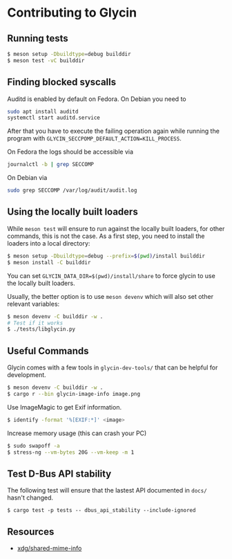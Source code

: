 # Contributing to Glycin

## Running tests

```sh
$ meson setup -Dbuildtype=debug builddir
$ meson test -vC builddir
```

## Finding blocked syscalls

Auditd is enabled by default on Fedora. On Debian you need to

```sh
sudo apt install auditd
systemctl start auditd.service
```

After that you have to execute the failing operation again while running the program with `GLYCIN_SECCPOMP_DEFAULT_ACTION=KILL_PROCESS`.

On Fedora the logs should be accessible via

```sh
journalctl -b | grep SECCOMP
```

On Debian via

```sh
sudo grep SECCOMP /var/log/audit/audit.log
```

## Using the locally built loaders

While `meson test` will ensure to run against the locally built loaders, for other commands, this is not the case. As a first step, you need to install the loaders into a local directory:

```sh
$ meson setup -Dbuildtype=debug --prefix=$(pwd)/install builddir
$ meson install -C builddir
```

You can set `GLYCIN_DATA_DIR=$(pwd)/install/share` to force glycin to use the locally built loaders.

Usually, the better option is to use `meson devenv` which will also set other relevant variables:

```sh
$ meson devenv -C builddir -w .
# Test if it works
$ ./tests/libglycin.py
```

## Useful Commands

Glycin comes with a few tools in `glycin-dev-tools/` that can be helpful for development.

```sh
$ meson devenv -C builddir -w .
$ cargo r --bin glycin-image-info image.png
```

Use ImageMagic to get Exif information.

```sh
$ identify -format '%[EXIF:*]' <image>
```

Increase memory usage (this can crash your PC)

```sh
$ sudo swapoff -a
$ stress-ng --vm-bytes 20G --vm-keep -m 1
```

## Test D-Bus API stability

The following test will ensure that the lastest API documented in `docs/` hasn't changed.

```
$ cargo test -p tests -- dbus_api_stability --include-ignored
```

## Resources

- [xdg/shared-mime-info](https://gitlab.freedesktop.org/xdg/shared-mime-info/-/blob/master/data/freedesktop.org.xml.in)
